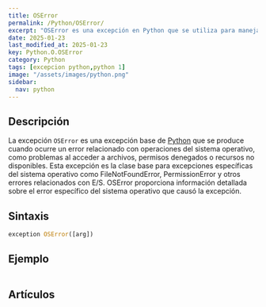 ```yaml
---
title: OSError
permalink: /Python/OSError/
excerpt: "OSError es una excepción en Python que se utiliza para manejar errores relacionados con el sistema operativo."
date: 2025-01-23
last_modified_at: 2025-01-23
key: Python.O.OSError
category: Python
tags: [excepcion python,python 1]
image: "/assets/images/python.png"
sidebar:
  nav: python
---
```


## Descripción


La excepción `OSError` es una excepción base de [Python](https://www.manualweb.net/python/) que se produce cuando ocurre un error relacionado con operaciones del sistema operativo, como problemas al acceder a archivos, permisos denegados o recursos no disponibles. Esta excepción es la clase base para excepciones específicas del sistema operativo como FileNotFoundError, PermissionError y otros errores relacionados con E/S. OSError proporciona información detallada sobre el error específico del sistema operativo que causó la excepción.


## Sintaxis


```python
exception OSError([arg])
```


## Ejemplo


```python

```


## Artículos


